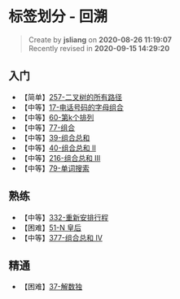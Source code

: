 标签划分 - 回溯
===

> Create by **jsliang** on **2020-08-26 11:19:07**  
> Recently revised in **2020-09-15 14:29:20**

## 入门

* 【简单】[257-二叉树的所有路径](https://leetcode-cn.com/problems/binary-tree-paths/)
* 【中等】[17-电话号码的字母组合](https://leetcode-cn.com/problems/letter-combinations-of-a-phone-number/)
* 【中等】[60-第k个排列](https://leetcode-cn.com/problems/permutation-sequence/)
* 【中等】[77-组合](https://leetcode-cn.com/problems/combinations/)
* 【中等】[39-组合总和](https://leetcode-cn.com/problems/combination-sum/)
* 【中等】[40-组合总和 II](https://leetcode-cn.com/problems/combination-sum-ii/)
* 【中等】[216-组合总和 III](https://leetcode-cn.com/problems/combination-sum-iii/)
* 【中等】[79-单词搜索](https://leetcode-cn.com/problems/word-search/)

## 熟练

* 【中等】[332-重新安排行程](https://leetcode-cn.com/problems/reconstruct-itinerary/)
* 【困难】[51-N 皇后](https://leetcode-cn.com/problems/n-queens/)
* 【中等】[377-组合总和 Ⅳ](https://leetcode-cn.com/problems/combination-sum-iv/)

## 精通

* 【困难】[37-解数独](https://leetcode-cn.com/problems/sudoku-solver/)